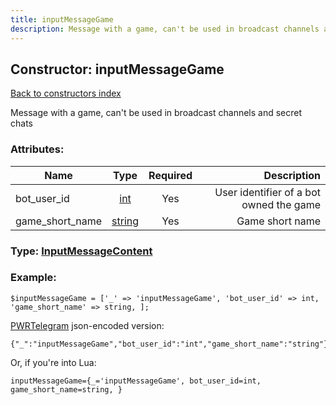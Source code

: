 ```yaml
---
title: inputMessageGame
description: Message with a game, can't be used in broadcast channels and secret chats
---
```

## Constructor: inputMessageGame  
[Back to constructors index](index.md)



Message with a game, can't be used in broadcast channels and secret chats

### Attributes:

| Name     |    Type       | Required | Description |
|----------|:-------------:|:--------:|------------:|
|bot\_user\_id|[int](../types/int.md) | Yes|User identifier of a bot owned the game|
|game\_short\_name|[string](../types/string.md) | Yes|Game short name|



### Type: [InputMessageContent](../types/InputMessageContent.md)


### Example:

```
$inputMessageGame = ['_' => 'inputMessageGame', 'bot_user_id' => int, 'game_short_name' => string, ];
```  

[PWRTelegram](https://pwrtelegram.xyz) json-encoded version:

```
{"_":"inputMessageGame","bot_user_id":"int","game_short_name":"string"}
```


Or, if you're into Lua:  


```
inputMessageGame={_='inputMessageGame', bot_user_id=int, game_short_name=string, }

```



